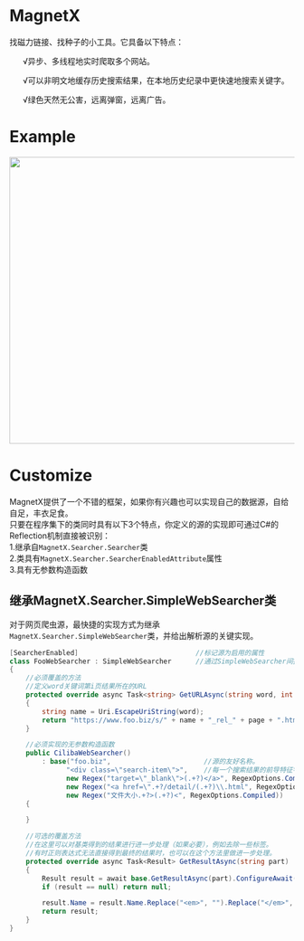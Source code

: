 # MagnetX
找磁力链接、找种子的小工具。它具备以下特点：</br>
  <ul>√异步、多线程地实时爬取多个网站。</ul>
  <ul>√可以非明文地缓存历史搜索结果，在本地历史纪录中更快速地搜索关键字。</ul>
  <ul>√绿色天然无公害，远离弹窗，远离广告。</ul>

# Example
<img src="https://raw.githubusercontent.com/chanket/MagnetX/master/MagnetX.png" width="901" height="507" />

# Customize
MagnetX提供了一个不错的框架，如果你有兴趣也可以实现自己的数据源，自给自足，丰衣足食。</br>
只要在程序集下的类同时具有以下3个特点，你定义的源的实现即可通过C#的Reflection机制直接被识别：</br>
1.继承自`MagnetX.Searcher.Searcher`类</br>
2.类具有`MagnetX.Searcher.SearcherEnabledAttribute`属性</br>
3.具有无参数构造函数</br>
## 继承MagnetX.Searcher.SimpleWebSearcher类
对于网页爬虫源，最快捷的实现方式为继承`MagnetX.Searcher.SimpleWebSearcher`类，并给出解析源的关键实现。
```csharp
[SearcherEnabled]                             //标记源为启用的属性
class FooWebSearcher : SimpleWebSearcher      //通过SimpleWebSearcher间接继承Searcher类
{
    //必须覆盖的方法
    //定义word关键词第i页结果所在的URL
    protected override async Task<string> GetURLAsync(string word, int page)
    {
        string name = Uri.EscapeUriString(word);
        return "https://www.foo.biz/s/" + name + "_rel_" + page + ".html";
    }

    //必须实现的无参数构造函数
    public CilibaWebSearcher()
        : base("foo.biz",                       //源的友好名称。
              "<div class=\"search-item\">",    //每一个搜索结果的前导特征字符串。基类会对结果用这个字符串进行切割，并处理从下标1开始的字串。
              new Regex("target=\"_blank\">(.+?)</a>", RegexOptions.Compiled),          //资源名称的正则表达式。
              new Regex("<a href=\".+?/detail/(.+?)\\.html", RegexOptions.Compiled),    //资源哈希值的正则表达式。
              new Regex("文件大小.+?>(.+?)<", RegexOptions.Compiled))                    //资源文件大小的正则表达式。
    {

    }

    //可选的覆盖方法
    //在这里可以对基类得到的结果进行进一步处理（如果必要），例如去除一些标签。
    //有时正则表达式无法直接得到最终的结果时，也可以在这个方法里做进一步处理。
    protected override async Task<Result> GetResultAsync(string part)
    {
        Result result = await base.GetResultAsync(part).ConfigureAwait(false);  //获得基类的得到的中间结果
        if (result == null) return null;                                        //注意基类结果发生错误时结果为null

        result.Name = result.Name.Replace("<em>", "").Replace("</em>", "");
        return result;
    }
}
```
